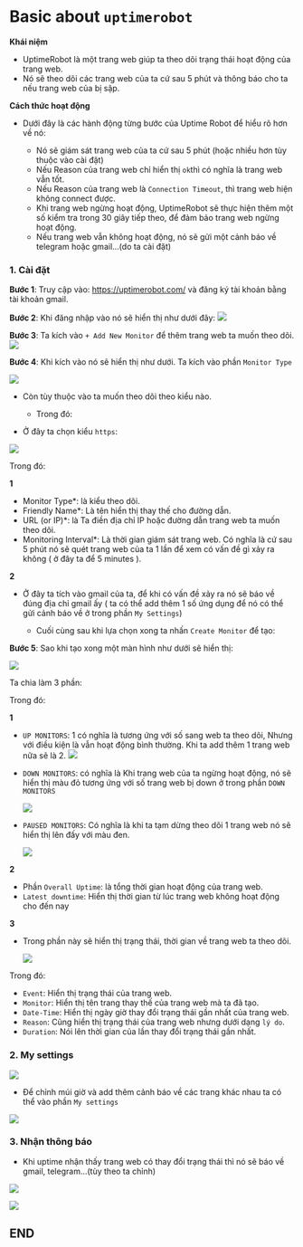 # Basic about ``uptimerobot``

**Khái niệm**
- UptimeRobot là một trang web giúp ta theo dõi trạng thái hoạt động của trang web.
- Nó sẽ theo dõi các trang web của ta cứ sau 5 phút và thông báo cho ta nếu trang web của bị sập.

**Cách thức hoạt động**
- Dưới đây là các hành động từng bước của Uptime Robot để hiểu rõ hơn về nó:

  - Nó sẽ giám sát trang web của ta cứ sau 5 phút (hoặc nhiều hơn tùy thuộc vào cài đặt)
  - Nếu Reason của trang web chỉ hiển thị ``ok``thì có nghĩa là trang web vẫn tốt.
  - Nếu Reason của trang web là ``Connection Timeout``, thì trang web hiện không connect được.
  - Khi trang web ngừng hoạt động, UptimeRobot sẽ thực hiện thêm một số kiểm tra trong 30 giây tiếp theo, để đảm bảo trang web ngừng hoạt động.
  - Nếu trang web vẫn không hoạt động, nó sẽ gửi một cảnh báo về telegram hoặc gmail...(do ta cài đặt)

### 1. Cài đặt

**Bước 1**: Truy cập vào: https://uptimerobot.com/ và đăng ký tài khoản bằng tài khoản gmail.

**Bước 2**: Khi đăng nhập vào nó sẽ hiển thị như dưới đây:
![](https://i.imgur.com/QTSQbnX.png)

**Bước 3**: Ta kích vào ``+ Add New Monitor`` để thêm trang web ta muốn theo dõi.
![](https://i.imgur.com/uafKCXL.png)

**Bước 4**: Khi kích vào nó sẽ hiển thị như dưới. Ta kích vào phần ``Monitor Type``

![](https://i.imgur.com/T4IOhRk.png)

- Còn tùy thuộc vào ta muốn theo dõi theo kiểu nào.
  - Trong đó: 

- Ở đây ta chọn kiểu ``https``:

![](https://i.imgur.com/Ox3qUuN.png)

Trong đó:

**1**

- Monitor Type*: là kiểu theo dõi.
- Friendly Name*: Là tên hiển thị thay thế cho đường dẫn.
- URL (or IP)*: là Ta điền địa chỉ IP hoặc đường dẫn trang web ta muốn theo dõi.
- Monitoring Interval*: Là thời gian giám sát trang web. Có nghĩa là cứ sau 5 phút nó sẽ quét trang web của ta 1 lần để xem có vấn đề gì xảy ra không ( ở đây ta để 5 minutes ).

**2**

- Ở đây ta tích vào gmail của ta, để khi có vấn đề xảy ra nó sẽ báo về đúng địa chỉ gmail ấy ( ta có thể add thêm 1 số ứng dụng để nó có thể gửi cảnh báo về ở trong phần ``My Settings``)

  - Cuối cùng sau khi lựa chọn xong ta nhấn ``Create Monitor`` để tạo:

**Bước 5**: Sao khi tạo xong một màn hình như dưới sẽ hiển thị:

![](https://i.imgur.com/bHkQxW1.png)

Ta chia làm 3 phần:

Trong đó:

**1**

-  ``UP MONITORS``: 1 có nghĩa là tương ứng với số sang web ta theo dõi, Nhưng với điều kiện là vẫn hoạt động bình thường. Khi ta add thêm 1 trang web nữa sẽ là 2.
    ![](https://i.imgur.com/sLtRqOW.png)

- ``DOWN MONITORS``: có nghĩa là Khi trang web của ta ngừng hoạt động, nó sẽ hiển thị màu đỏ tương ứng với số trang web bị down ở trong phần ``DOWN MONITORS``

    ![](https://i.imgur.com/kW0V3hq.png)

- ``PAUSED MONITORS``: Có nghĩa là khi ta tạm dừng theo dõi 1 trang web nó sẽ hiển thị lên đấy với màu đen.

    ![](https://i.imgur.com/VKNZerJ.png)
    
**2**

- Phần ``Overall Uptime``: là tổng thời gian hoạt động của trang web.
-  ``Latest downtime``: Hiển thị thời gian từ lúc trang web không hoạt động cho đến nay

**3**

- Trong phần này sẽ hiển thị trạng thái, thời gian về trang web ta theo dõi.

    ![](https://i.imgur.com/o4wvRuu.png)

Trong đó:
- ``Event``: Hiển thị trạng thái của trang web.
- ``Monitor``: Hiển thị tên trang thay thế của trang web mà ta đã tạo.
- ``Date-Time``: Hiển thị ngày giờ thay đổi trạng thái gần nhất của trang web.
- ``Reason``: Cũng hiển thị trạng thái của trang web nhưng dưới dạng ``lý do``.
- ``Duration``: Nói lên thời gian của lần thay đổi trạng thái gần nhất.

### 2. My settings

![](https://i.imgur.com/6fdf86y.png)

- Để chỉnh múi giờ và add thêm cảnh báo về các trang khác nhau ta có thể vào phần ``My settings``

![](https://i.imgur.com/8UHQDUQ.png)

### 3. Nhận thông báo

- Khi uptime nhận thấy trang web có thay đổi trạng thái thì nó sẽ báo về gmail, telegram...(tùy theo ta chỉnh)

![](https://i.imgur.com/LSaoGCA.png)

![](https://i.imgur.com/aBfBwcz.png)

## END
